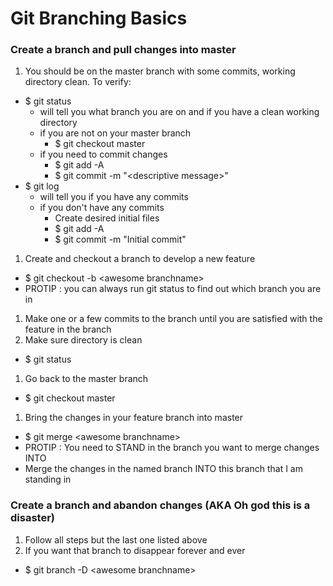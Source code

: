 # Git Branching Basics

### Create a branch and pull changes into master

1. You should be on the master branch with some commits, working directory clean. To verify:
  * $ git status
    * will tell you what branch you are on and if you have a clean working directory
    * if you are not on your master branch
      * $ git checkout master
    * if you need to commit changes
      * $ git add -A
      * $ git commit -m "\<descriptive message>"
  * $ git log
    * will tell you if you have any commits
    * if you don't have any commits
      * Create desired initial files
      * $ git add -A
      * $ git commit -m "Initial commit"
1. Create and checkout a branch to develop a new feature
  * $ git checkout -b \<awesome branchname>
  * PROTIP : you can always run git status to find out which branch you are in
1. Make one or a few commits to the branch until you are satisfied with the feature in the branch
1. Make sure directory is clean
  * $ git status
1. Go back to the master branch
  * $ git checkout master
1. Bring the changes in your feature branch into master
  * $ git merge \<awesome branchname>
  * PROTIP : You need to STAND in the branch you want to merge changes INTO
  * Merge the changes in the named branch INTO this branch that I am standing in

### Create a branch and abandon changes (AKA Oh god this is a disaster)

1. Follow all steps but the last one listed above
1. If you want that branch to disappear forever and ever
  * $ git branch -D \<awesome branchname>
